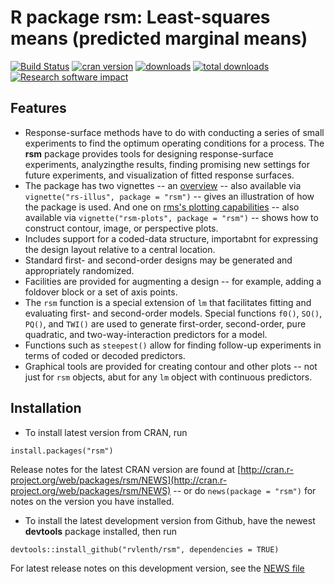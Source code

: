 R package **rsm**: Least-squares means (predicted marginal means)
====

[![Build Status](https://travis-ci.org/rvlenth/rsm.svg?branch=master)](https://travis-ci.org/rvlenth/rsm)
[![cran version](http://www.r-pkg.org/badges/version/rsm)](https://cran.r-project.org/package=rsm)
[![downloads](http://cranlogs.r-pkg.org/badges/rsm)](http://cranlogs.r-pkg.org/badges/rsm)
[![total downloads](http://cranlogs.r-pkg.org/badges/grand-total/rsm)](http://cranlogs.r-pkg.org/badges/grand-total/rsm)
[![Research software impact](http://depsy.org/api/package/cran/rsm/badge.svg)](http://depsy.org/package/r/rsm)


## Features
* Response-surface methods have to do with conducting a series of small experiments to find the optimum operating conditions for a process. The **rsm** package provides tools for designing response-surface experiments, analyzingthe results, finding promising new settings for future experiments, and visualization of fitted response surfaces.
* The package has two vignettes -- an [overview](http://cran.r-project.org/web/packages/rsm/vignettes/rs-illus.pdf) -- also available via `vignette("rs-illus", package = "rsm")` -- gives an illustration of how the package is used. And one on [rms's plotting capabilities](http://cran.r-project.org/web/packages/rsm/vignettes/rsm-plots.pdf) -- also available via `vignette("rsm-plots", package = "rsm")` -- shows how to construct contour, image, or perspective plots.
* Includes support for a coded-data structure, importabnt for expressing the design layout relative to a central location.
* Standard first- and second-order designs may be generated and appropriately randomized.
* Facilities are provided for augmenting a design -- for example, adding a foldover block or a set of axis points.
* The `rsm` function is a special extension of `lm` that facilitates fitting and evaluating first- and second-order models. Special functions `f0()`, `SO()`, `PQ()`, and `TWI()` are used to generate first-order, second-order, pure quadratic, and two-way-interaction predictors for a model.
* Functions such as `steepest()` allow for finding follow-up experiments in terms of coded or decoded predictors.
* Graphical tools are provided for creating contour and other plots -- not just for `rsm` objects, abut for any `lm` object with continuous predictors.

## Installation
* To install latest version from CRAN, run 
```
install.packages("rsm")
```
Release notes for the latest CRAN version are found at [http://cran.r-project.org/web/packages/rsm/NEWS](http://cran.r-project.org/web/packages/rsm/NEWS) -- or do `news(package = "rsm")` for notes on the version you have installed.

* To install the latest development version from Github, have the newest **devtools** package installed, then run
```
devtools::install_github("rvlenth/rsm", dependencies = TRUE)
```
For latest release notes on this development version, see the [NEWS file](https://github.com/rvlenth/rsm/blob/master/inst/NEWS)
